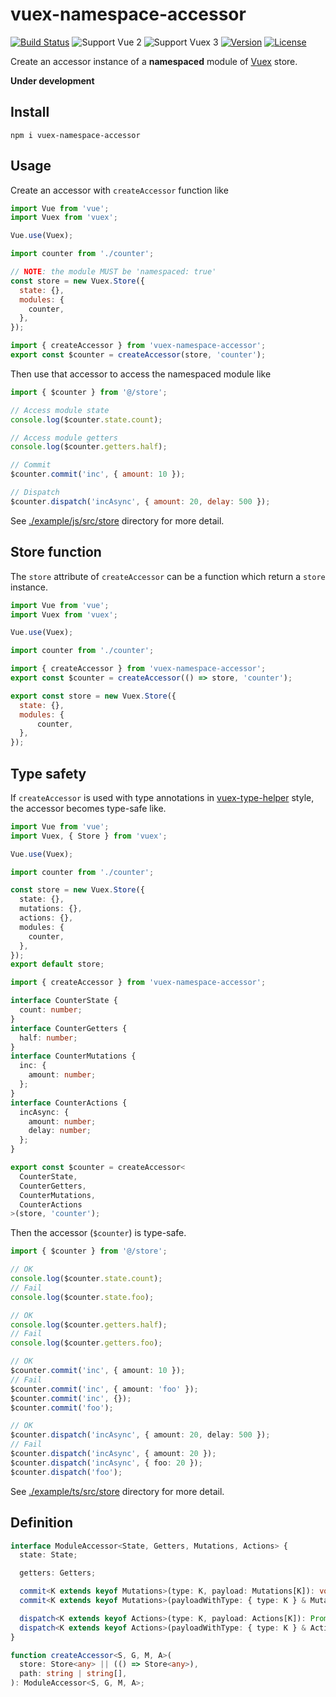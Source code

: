 # vuex-namespace-accessor
[![Build Status](https://travis-ci.com/lambdalisue/vuex-namespace-accessor.svg?branch=master)](https://travis-ci.com/lambdalisue/vuex-namespace-accessor)
![Support Vue 2](https://img.shields.io/badge/support-Vue%202-yellowgreen.svg)
![Support Vuex 3](https://img.shields.io/badge/support-Vuex%203-yellowgreen.svg)
[![Version](https://img.shields.io/npm/v/vuex-namespace-accessor.svg)](https://www.npmjs.com/package/vuex-namespace-accessor)
[![License](https://img.shields.io/github/license/lambdalisue/vuex-namespace-accessor.svg)](LICENSE)

Create an accessor instance of a **namespaced** module of [Vuex](https://github.com/vuejs/vuex) store.

**Under development**

## Install

```
npm i vuex-namespace-accessor
```

## Usage

Create an accessor with `createAccessor` function like

```javascript
import Vue from 'vue';
import Vuex from 'vuex';

Vue.use(Vuex);

import counter from './counter';

// NOTE: the module MUST be 'namespaced: true'
const store = new Vuex.Store({
  state: {},
  modules: {
    counter,
  },
});

import { createAccessor } from 'vuex-namespace-accessor';
export const $counter = createAccessor(store, 'counter');
```

Then use that accessor to access the namespaced module like

```javascript
import { $counter } from '@/store';

// Access module state
console.log($counter.state.count);

// Access module getters
console.log($counter.getters.half);

// Commit
$counter.commit('inc', { amount: 10 });

// Dispatch
$counter.dispatch('incAsync', { amount: 20, delay: 500 });
```

See [./example/js/src/store](./example/js/src/store) directory for more detail.

## Store function

The `store` attribute of `createAccessor` can be a function which return a `store` instance.

```javascript
import Vue from 'vue';
import Vuex from 'vuex';

Vue.use(Vuex);

import counter from './counter';

import { createAccessor } from 'vuex-namespace-accessor';
export const $counter = createAccessor(() => store, 'counter');

export const store = new Vuex.Store({
  state: {},
  modules: {
      counter,
  },
});
```


## Type safety

If `createAccessor` is used with type annotations in [vuex-type-helper](https://github.com/ktsn/vuex-type-helper) style, the accessor becomes type-safe like.

```typescript
import Vue from 'vue';
import Vuex, { Store } from 'vuex';

Vue.use(Vuex);

import counter from './counter';

const store = new Vuex.Store({
  state: {},
  mutations: {},
  actions: {},
  modules: {
    counter,
  },
});
export default store;

import { createAccessor } from 'vuex-namespace-accessor';

interface CounterState {
  count: number;
}
interface CounterGetters {
  half: number;
}
interface CounterMutations {
  inc: {
    amount: number;
  };
}
interface CounterActions {
  incAsync: {
    amount: number;
    delay: number;
  };
}

export const $counter = createAccessor<
  CounterState,
  CounterGetters,
  CounterMutations,
  CounterActions
>(store, 'counter');
```

Then the accessor (`$counter`) is type-safe.

```typescript
import { $counter } from '@/store';

// OK
console.log($counter.state.count);
// Fail 
console.log($counter.state.foo);

// OK
console.log($counter.getters.half);
// Fail
console.log($counter.getters.foo);

// OK
$counter.commit('inc', { amount: 10 });
// Fail
$counter.commit('inc', { amount: 'foo' });
$counter.commit('inc', {});
$counter.commit('foo');

// OK
$counter.dispatch('incAsync', { amount: 20, delay: 500 });
// Fail
$counter.dispatch('incAsync', { amount: 20 });
$counter.dispatch('incAsync', { foo: 20 });
$counter.dispatch('foo');
```
See [./example/ts/src/store](./example/ts/src/store) directory for more detail.

## Definition

```typescript
interface ModuleAccessor<State, Getters, Mutations, Actions> {
  state: State;

  getters: Getters;

  commit<K extends keyof Mutations>(type: K, payload: Mutations[K]): void;
  commit<K extends keyof Mutations>(payloadWithType: { type: K } & Mutations[K]): void;

  dispatch<K extends keyof Actions>(type: K, payload: Actions[K]): Promise<any> | void;
  dispatch<K extends keyof Actions>(payloadWithType: { type: K } & Actions[K]): Promise<any> | void;
}

function createAccessor<S, G, M, A>(
  store: Store<any> || (() => Store<any>),
  path: string | string[],
): ModuleAccessor<S, G, M, A>;
```
